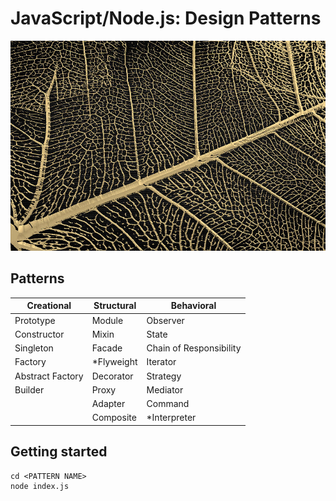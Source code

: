 # JavaScript/Node.js: Design Patterns

![](patterns.jpg)

## Patterns

| Creational       | Structural  | Behavioral              |
| ---------------- | ----------- | ----------------------- |
| Prototype        | Module      | Observer                |
| Constructor      | Mixin       | State                   |
| Singleton        | Facade      | Chain of Responsibility |
| Factory          | \*Flyweight | Iterator                |
| Abstract Factory | Decorator   | Strategy                |
| Builder          | Proxy       | Mediator                |
|                  | Adapter     | Command                 |
|                  | Composite   | \*Interpreter           |

## Getting started

```shell
cd <PATTERN NAME>
node index.js
```

